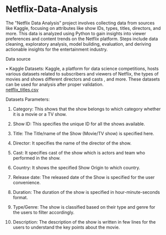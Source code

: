 # Netflix-Data-Analysis
The "Netflix Data Analysis" project involves collecting data from sources like Kaggle, focusing on attributes like show IDs, types, titles, directors, and more. This data is analyzed using Python to gain insights into viewer preferences and content trends on the Netflix platform. Steps include data cleaning, exploratory analysis, model building, evaluation, and deriving actionable insights for the entertainment industry. 

Data source  
	
• Kaggle Datasets: Kaggle, a platform for data science competitions, hosts various datasets related to subscribers and viewers of Netflix, the types of movies and shows different directors and casts , and more. These datasets can be used for analysis after proper validation.  
[netflix_titles.csv](https://github.com/user-attachments/files/17960825/netflix_titles.csv)


Datasets Parameters:  
   
1.	Category: This shows that the show belongs to which category whether it is a movie or a    TV show. 
2.	Show ID: This specifies the unique ID for all the shows available. 
 
3.	Title: The Title/name of the Show (Movie/TV show) is specified here. 
 
4.	Director: It specifies the name of the director of the show. 
5.	Cast: It specifies cast of the show which is actors and team who performed in the show. 
6.	Country: It shows the specified Show Origin to which country. 
7.	Release date: The released date of the Show is specified for the user convenience. 
8.	Duration: The duration of the show is specified in hour-minute-seconds format. 
9.	Type/Genre: The show is classified based on their type and genre for the users to filter accordingly. 
10.	Description: The description of the show is written in few lines for the users to understand the key points about the movie. 
  



